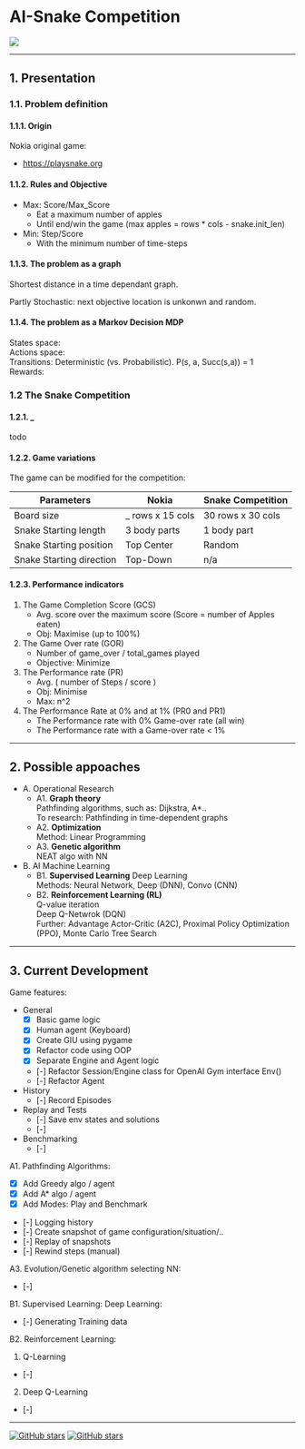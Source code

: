 # AI-Snake Competition
![](https://img.shields.io/badge/Status-In--Progress-orange)

---
## 1. Presentation

### 1.1. Problem definition

#### 1.1.1. Origin

Nokia original game:
* https://playsnake.org

#### 1.1.2. Rules and Objective

* Max: Score/Max_Score
    * Eat a maximum number of apples
    * Until end/win the game (max apples = rows * cols - snake.init_len)
* Min: Step/Score
    * With the minimum number of time-steps


#### 1.1.3. The problem as a graph

Shortest distance in a time dependant graph.

Partly Stochastic: next objective location is unkonwn and random.   


#### 1.1.4. The problem as a Markov Decision MDP  

States space:  
Actions space:  
Transitions: Deterministic (vs. Probabilistic). P(s, a, Succ(s,a)) = 1  
Rewards:  

### 1.2 The Snake Competition

#### 1.2.1. _
todo

#### 1.2.2. Game variations

The game can be modified for the competition:

Parameters | Nokia | Snake Competition
---| ----- | ---
Board size | _ rows x 15 cols | 30 rows x 30 cols
Snake Starting length | 3 body parts | 1 body part
Snake Starting position | Top Center | Random 
Snake Starting direction | Top-Down | n/a

#### 1.2.3. Performance indicators

1) The Game Completion Score (GCS)
    - Avg. score over the maximum score (Score = number of Apples eaten)
    - Obj: Maximise (up to 100%)  
2) The Game Over rate (GOR)
    - Number of game_over / total_games played  
    - Objective: Minimize  
3) The Performance rate (PR)
    - Avg. ( number of Steps / score )  
    - Obj: Minimise 
    - Max: n^2    
4) The Performance Rate at 0% and at 1% (PR0 and PR1)
    - The Performance rate with 0% Game-over rate (all win)
    - The Performance rate with a Game-over rate < 1%

---
## 2. Possible appoaches

* A. Operational Research 
    * A1. **Graph theory**   
        Pathfinding algorithms, such as: Dijkstra, A*..   
        To research: Pathfinding in time-dependent graphs
    * A2. **Optimization**  
        Method: Linear Programming
    * A3. **Genetic algorithm**   
        NEAT algo with NN
* B. AI Machine Learning
    * B1. **Supervised Learning** Deep Learning  
        Methods: Neural Network, Deep (DNN), Convo (CNN)
    * B2. **Reinforcement Learning (RL)**  
        Q-value iteration    
        Deep Q-Netwrok (DQN)  
        Further: Advantage Actor-Critic (A2C), Proximal Policy Optimization (PPO), Monte Carlo Tree Search

---
## 3. Current Development

Game features:
- General
    - [x] Basic game logic
    - [x] Human agent (Keyboard)
    - [x] Create GIU using pygame
    - [x] Refactor code using OOP
    - [x] Separate Engine and Agent logic
    - [-] Refactor Session/Engine class for OpenAI Gym interface Env()
    - [-] Refactor Agent
- History
    - [-] Record Episodes
- Replay and Tests
    - [-] Save env states and solutions
    - [-]   
- Benchmarking
    - [-]

A1. Pathfinding Algorithms:
- [x] Add Greedy algo / agent
- [x] Add A* algo / agent
- [x] Add Modes: Play and Benchmark
- [-] Logging history
- [-] Create snapshot of game configuration/situation/..
- [-] Replay of snapshots
- [-] Rewind steps (manual)

A3. Evolution/Genetic algorithm selecting NN:
- [-] 

B1. Supervised Learning: Deep Learning:
- [-] Generating Training data

B2. Reinforcement Learning:
1. Q-Learning
- [-] 

2. Deep Q-Learning
- [-] 

---

[![GitHub stars](https://img.shields.io/github/stars/sbeignez/AI-Snake.svg)](https://github.com/sbeignez/AI-Snake) [![GitHub stars](https://img.shields.io/github/last-commit/sbeignez/AI-Snake.svg)](https://github.com/sbeignez/AI-Snake)